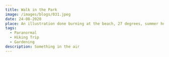 ```yaml
---
title: Walk in the Park
image: /images/blogs/031.jpeg
date: 24-08-2020
place: An illustration done burning at the beach, 27 degrees, summer hottest hit
tags:
  - Paranormal
  - Hiking Trip
  - Gardening
description: Something in the air
---
```

